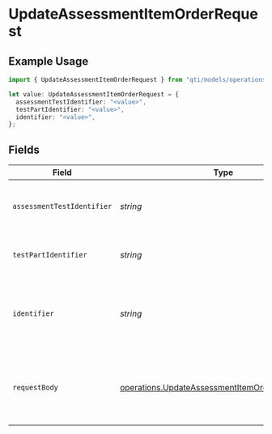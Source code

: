 # UpdateAssessmentItemOrderRequest

## Example Usage

```typescript
import { UpdateAssessmentItemOrderRequest } from "qti/models/operations";

let value: UpdateAssessmentItemOrderRequest = {
  assessmentTestIdentifier: "<value>",
  testPartIdentifier: "<value>",
  identifier: "<value>",
};
```

## Fields

| Field                                                                                                              | Type                                                                                                               | Required                                                                                                           | Description                                                                                                        |
| ------------------------------------------------------------------------------------------------------------------ | ------------------------------------------------------------------------------------------------------------------ | ------------------------------------------------------------------------------------------------------------------ | ------------------------------------------------------------------------------------------------------------------ |
| `assessmentTestIdentifier`                                                                                         | *string*                                                                                                           | :heavy_check_mark:                                                                                                 | The unique identifier of the root assessment test                                                                  |
| `testPartIdentifier`                                                                                               | *string*                                                                                                           | :heavy_check_mark:                                                                                                 | The unique identifier of the parent test part                                                                      |
| `identifier`                                                                                                       | *string*                                                                                                           | :heavy_check_mark:                                                                                                 | The unique identifier of the target section containing the items to reorder                                        |
| `requestBody`                                                                                                      | [operations.UpdateAssessmentItemOrderRequestBody](../../models/operations/updateassessmentitemorderrequestbody.md) | :heavy_check_mark:                                                                                                 | Array of assessment item references in the desired order                                                           |